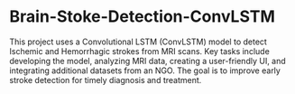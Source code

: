 # Brain-Stoke-Detection-ConvLSTM
This project uses a Convolutional LSTM (ConvLSTM) model to detect Ischemic and Hemorrhagic strokes from MRI scans. Key tasks include developing the model, analyzing MRI data, creating a user-friendly UI, and integrating additional datasets from an NGO. The goal is to improve early stroke detection for timely diagnosis and treatment.
